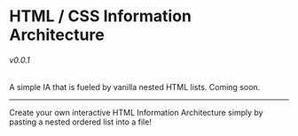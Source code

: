 # HTML / CSS Information Architecture 
###### v0.0.1

A simple IA that is fueled by vanilla nested HTML lists. Coming soon.

***

Create your own interactive HTML Information Architecture simply by pasting a nested ordered list into a file! 